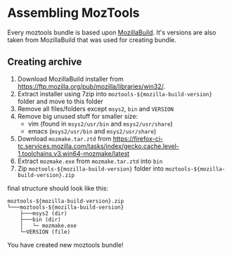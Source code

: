 # Assembling MozTools

Every moztools bundle is based upon [MozillaBuild](https://wiki.mozilla.org/MozillaBuild). It's versions are also taken from MozillaBuild that was used for creating bundle.

## Creating archive

1. Download MozillaBuild installer from <https://ftp.mozilla.org/pub/mozilla/libraries/win32/>.
2. Extract installer using 7zip into `moztools-${mozilla-build-version}` folder and move to this folder
3. Remove all files/folders except `msys2`, `bin` and `VERSION`
4. Remove big unused stuff for smaller size:
    - vim (found in `msys2/usr/bin` and `msys2/usr/share`)
    - emacs (`msys2/usr/bin` and `msys2/usr/share`)
5. Download `mozmake.tar.ztd` from <https://firefox-ci-tc.services.mozilla.com/tasks/index/gecko.cache.level-1.toolchains.v3.win64-mozmake/latest>
6. Extract `mozmake.exe` from `mozmake.tar.ztd` into `bin`
7. Zip `moztools-${mozilla-build-version}` folder into `moztools-${mozilla-build-version}.zip`

final structure should look like this:

```console
moztools-${mozilla-build-version}.zip
└───moztools-${mozilla-build-version}
    ├───msys2 (dir)
    ├───bin (dir)
    │   └─ mozmake.exe
    └─VERSION (file)
```

You have created new moztools bundle!
